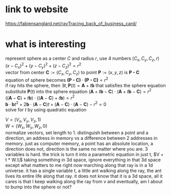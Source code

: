 # link to website
https://fabiensanglard.net/rayTracing_back_of_business_card/

# what is interesting
represent sphere as a center $C$ and radius $r$, use 4 numbers $(C_x, C_y, C_z, r)$</br>
$(x - C_x) ^ 2 + (y - C_y) ^ 2 + (z - C_z) ^ 2 = r ^ 2$</br>
$\text{vector from center } \textbf{C} := (C_x, C_y, C_z) \text{ to point } \textbf{P} := (x, y, z) \text{ is } \textbf{P - C}$</br>
$\text{equation of sphere becomes }  \textbf{(P - C)} \cdot \textbf{(P - C)} = r ^ 2$</br>
$\text{if ray hits the sphere, then } \exists t, \textbf{P}(t) = \textbf{A} + t\textbf{b} \text{ that satisfies the sphere equation}$</br>
$\text{substitute } \textbf{P}(t) \text{ into the sphere equation } (\textbf{A} + t\textbf{b} - \textbf{C}) \cdot (\textbf{A} + t\textbf{b} - \textbf{C}) = r ^ 2$</br>
$((\textbf{A} - \textbf{C}) + t\textbf{b}) \cdot ((\textbf{A} - \textbf{C}) + t\textbf{b}) = r ^ 2$</br>
$\textbf{b} \cdot \textbf{b} t ^ 2 + 2\textbf{b} \cdot (\textbf{A} - \textbf{C}) t + (\textbf{A} - \textbf{C}) \cdot (\textbf{A} - \textbf{C}) - r ^ 2 = 0$</br>
$\text{solve for } t \text{ by using quadratic equation}$

$V = (V_x, V_y, V_z, 1)$</br>
$W = (W_x, W_y, W_z, 0)$</br>
normalize vectors, set length to 1. distinguish between a point and a direction,
an address in memory vs a difference between 2 addresses in memory.
just as computer memory, a point has an absolute location, a direction does not, direction is the same no matter where you are.
3 variables is hard. the trick is turn it into a parametric equation in just t, $V + t * W.\\$ 
taking something in 3d space, ignore everything in that 3d space except what matters to me right now marching along that ray is in a 1d universe. it has a single variable t, a little ant walking along the ray, the ant lives its entire life along that ray.
it does not know that it is a 3d space, all it cares is that I keep walking along the ray from v and eventually, am I about to 
bump into the sphere or not?
